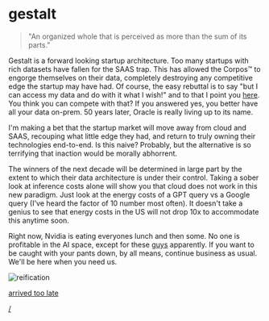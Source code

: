 # gestalt 



> "An organized whole that is perceived as more than the sum of its parts."

Gestalt is a forward looking startup architecture.  Too many startups with rich datasets have fallen for the SAAS trap. This has allowed the Corpos™ to engorge themselves on their data, completely destroying any competitive edge the startup may have had.  Of course, the easy rebuttal is to say "but I can access my data and do with it what I wish!" and to that I point you [here](https://companiesmarketcap.com/amazon/cash-on-hand/).  You think you can compete with that? If you answered yes, you better have all your data on-prem.  50 years later, Oracle is really living up to its name.  

I'm making a bet that the startup market will move away from cloud and SAAS, recouping what little edge they had, and return to truly owning their technologies end-to-end. Is this naive? Probably, but the alternative is so terrifying that inaction would be morally abhorrent.  

The winners of the next decade will be determined in large part by the extent to which their data architecture is under their control.  Taking a sober look at inference costs alone will show you that cloud does not work in this new paradigm.  Just look at the energy costs of a GPT query vs a Google query (I've heard the factor of 10 number most often).  It doesn't take a genius to see that energy costs in the US will not drop 10x to accommodate this anytime soon.

Right now, Nvidia is eating everyones lunch and then some.  No one is profitable in the AI space, except for these [guys](https://www.comma.ai/) apparently.  If you want to be caught with your pants down, by all means, continue business as usual.  We'll be here when you need us.   

![reification](../../gestalt.png)

[arrived too late](/blog/)

[/](/)